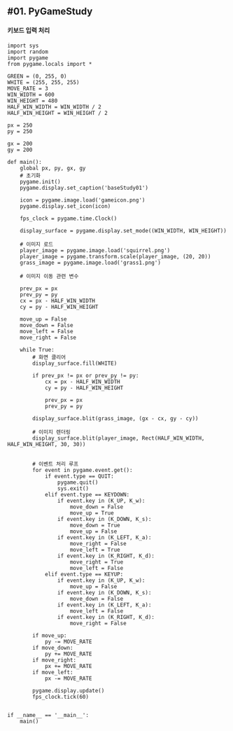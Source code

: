 #01. PyGameStudy
--------------------------------
#### 키보드 입력 처리



	
	import sys
	import random
	import pygame
	from pygame.locals import *
	
	GREEN = (0, 255, 0)
	WHITE = (255, 255, 255)
	MOVE_RATE = 3
	WIN_WIDTH = 600
	WIN_HEIGHT = 480
	HALF_WIN_WIDTH = WIN_WIDTH / 2
	HALF_WIN_HEIGHT = WIN_HEIGHT / 2
	
	px = 250
	py = 250
	
	gx = 200
	gy = 200
	
	def main():
	    global px, py, gx, gy
	    # 초기화
	    pygame.init()
	    pygame.display.set_caption('baseStudy01')
	
	    icon = pygame.image.load('gameicon.png')
	    pygame.display.set_icon(icon)
	
	    fps_clock = pygame.time.Clock()
	
	    display_surface = pygame.display.set_mode((WIN_WIDTH, WIN_HEIGHT))
	
	    # 이미지 로드
	    player_image = pygame.image.load('squirrel.png')
	    player_image = pygame.transform.scale(player_image, (20, 20))
	    grass_image = pygame.image.load('grass1.png')
	
	    # 이미지 이동 관련 변수
	
	    prev_px = px
	    prev_py = py
	    cx = px - HALF_WIN_WIDTH
	    cy = py - HALF_WIN_HEIGHT
	
	    move_up = False
	    move_down = False
	    move_left = False
	    move_right = False
	
	    while True:
	        # 화면 클리어
	        display_surface.fill(WHITE)
	
	        if prev_px != px or prev_py != py:
	            cx = px - HALF_WIN_WIDTH
	            cy = py - HALF_WIN_HEIGHT
	
	            prev_px = px
	            prev_py = py
	
	        display_surface.blit(grass_image, (gx - cx, gy - cy))
	
	        # 이미지 렌더링
	        display_surface.blit(player_image, Rect(HALF_WIN_WIDTH, HALF_WIN_HEIGHT, 30, 30))
	
	
	        # 이벤트 처리 루프
	        for event in pygame.event.get():
	            if event.type == QUIT:
	                pygame.quit()
	                sys.exit()
	            elif event.type == KEYDOWN:
	                if event.key in (K_UP, K_w):
	                    move_down = False
	                    move_up = True
	                if event.key in (K_DOWN, K_s):
	                    move_down = True
	                    move_up = False
	                if event.key in (K_LEFT, K_a):
	                    move_right = False
	                    move_left = True
	                if event.key in (K_RIGHT, K_d):
	                    move_right = True
	                    move_left = False
	            elif event.type == KEYUP:
	                if event.key in (K_UP, K_w):
	                    move_up = False
	                if event.key in (K_DOWN, K_s):
	                    move_down = False
	                if event.key in (K_LEFT, K_a):
	                    move_left = False
	                if event.key in (K_RIGHT, K_d):
	                    move_right = False
	
	        if move_up:
	            py -= MOVE_RATE
	        if move_down:
	            py += MOVE_RATE
	        if move_right:
	            px += MOVE_RATE
	        if move_left:
	            px -= MOVE_RATE
	
	        pygame.display.update()
	        fps_clock.tick(60)
	
	
	if __name__ == '__main__':
	    main()

